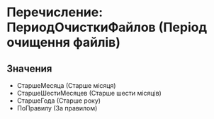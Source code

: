 ﻿# Перечисление: ПериодОчисткиФайлов (Період очищення файлів)

## Значения

- СтаршеМесяца (Старше місяця)
- СтаршеШестиМесяцев (Старше шести місяців)
- СтаршеГода (Старше року)
- ПоПравилу (За правилом)

